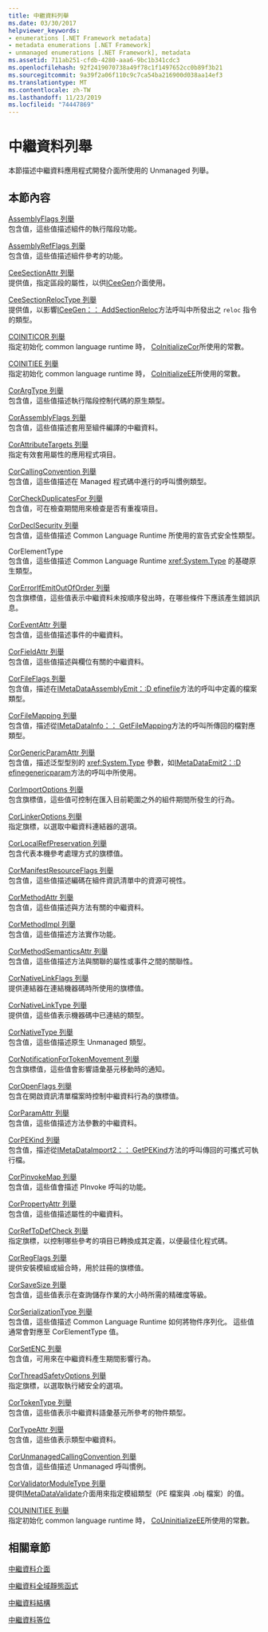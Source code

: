 ```yaml
---
title: 中繼資料列舉
ms.date: 03/30/2017
helpviewer_keywords:
- enumerations [.NET Framework metadata]
- metadata enumerations [.NET Framework]
- unmanaged enumerations [.NET Framework], metadata
ms.assetid: 711ab251-cfdb-4280-aaa6-9bc1b341cdc3
ms.openlocfilehash: 92f2419070738a49f78c1f1497652cc0b89f3b21
ms.sourcegitcommit: 9a39f2a06f110c9c7ca54ba216900d038aa14ef3
ms.translationtype: MT
ms.contentlocale: zh-TW
ms.lasthandoff: 11/23/2019
ms.locfileid: "74447869"
---
```

# <a name="metadata-enumerations"></a>中繼資料列舉
本節描述中繼資料應用程式開發介面所使用的 Unmanaged 列舉。  
  
## <a name="in-this-section"></a>本節內容  
 [AssemblyFlags 列舉](../../../../docs/framework/unmanaged-api/metadata/assemblyflags-enumeration.md)  
 包含值，這些值描述組件的執行階段功能。  
  
 [AssemblyRefFlags 列舉](../../../../docs/framework/unmanaged-api/metadata/assemblyrefflags-enumeration.md)  
 包含值，這些值描述組件參考的功能。  
  
 [CeeSectionAttr 列舉](../../../../docs/framework/unmanaged-api/metadata/ceesectionattr-enumeration.md)  
 提供值，指定區段的屬性，以供[ICeeGen](../../../../docs/framework/unmanaged-api/metadata/iceegen-interface.md)介面使用。  
  
 [CeeSectionRelocType 列舉](../../../../docs/framework/unmanaged-api/metadata/ceesectionreloctype-enumeration.md)  
 提供值，以影響[ICeeGen：： AddSectionReloc](../../../../docs/framework/unmanaged-api/metadata/iceegen-addsectionreloc-method.md)方法呼叫中所發出之 `reloc` 指令的類型。  
  
 [COINITICOR 列舉](../../../../docs/framework/unmanaged-api/metadata/coiniticor-enumeration.md)  
 指定初始化 common language runtime 時， [CoInitializeCor](../../../../docs/framework/unmanaged-api/hosting/coinitializecor-function.md)所使用的常數。  
  
 [COINITIEE 列舉](../../../../docs/framework/unmanaged-api/metadata/coinitiee-enumeration.md)  
 指定初始化 common language runtime 時， [CoInitializeEE](../../../../docs/framework/unmanaged-api/hosting/coinitializeee-function.md)所使用的常數。  
  
 [CorArgType 列舉](../../../../docs/framework/unmanaged-api/metadata/corargtype-enumeration.md)  
 包含值，這些值描述執行階段控制代碼的原生類型。  
  
 [CorAssemblyFlags 列舉](../../../../docs/framework/unmanaged-api/metadata/corassemblyflags-enumeration.md)  
 包含值，這些值描述套用至組件編譯的中繼資料。  
  
 [CorAttributeTargets 列舉](../../../../docs/framework/unmanaged-api/metadata/corattributetargets-enumeration.md)  
 指定有效套用屬性的應用程式項目。  
  
 [CorCallingConvention 列舉](../../../../docs/framework/unmanaged-api/metadata/corcallingconvention-enumeration.md)  
 包含值，這些值描述在 Managed 程式碼中進行的呼叫慣例類型。  
  
 [CorCheckDuplicatesFor 列舉](../../../../docs/framework/unmanaged-api/metadata/corcheckduplicatesfor-enumeration.md)  
 包含值，可在檢查期間用來檢查是否有重複項目。  
  
 [CorDeclSecurity 列舉](../../../../docs/framework/unmanaged-api/metadata/cordeclsecurity-enumeration.md)  
 包含值，這些值描述 Common Language Runtime 所使用的宣告式安全性類型。  
  
 CorElementType  
 包含值，這些值描述 Common Language Runtime <xref:System.Type> 的基礎原生類型。  
  
 [CorErrorIfEmitOutOfOrder 列舉](../../../../docs/framework/unmanaged-api/metadata/corerrorifemitoutoforder-enumeration.md)  
 包含旗標值，這些值表示中繼資料未按順序發出時，在哪些條件下應該產生錯誤訊息。  
  
 [CorEventAttr 列舉](../../../../docs/framework/unmanaged-api/metadata/coreventattr-enumeration.md)  
 包含值，這些值描述事件的中繼資料。  
  
 [CorFieldAttr 列舉](../../../../docs/framework/unmanaged-api/metadata/corfieldattr-enumeration.md)  
 包含值，這些值描述與欄位有關的中繼資料。  
  
 [CorFileFlags 列舉](../../../../docs/framework/unmanaged-api/metadata/corfileflags-enumeration.md)  
 包含值，描述在[IMetaDataAssemblyEmit：:D efinefile](../../../../docs/framework/unmanaged-api/metadata/imetadataassemblyemit-definefile-method.md)方法的呼叫中定義的檔案類型。  
  
 [CorFileMapping 列舉](../../../../docs/framework/unmanaged-api/metadata/corfilemapping-enumeration.md)  
 包含值，描述從[IMetaDataInfo：： GetFileMapping](../../../../docs/framework/unmanaged-api/metadata/imetadatainfo-getfilemapping-method.md)方法的呼叫所傳回的檔對應類型。  
  
 [CorGenericParamAttr 列舉](../../../../docs/framework/unmanaged-api/metadata/corgenericparamattr-enumeration.md)  
 包含值，描述泛型型別的 <xref:System.Type> 參數，如[IMetaDataEmit2：:D efinegenericparam](../../../../docs/framework/unmanaged-api/metadata/imetadataemit2-definegenericparam-method.md)方法的呼叫中所使用。  
  
 [CorImportOptions 列舉](../../../../docs/framework/unmanaged-api/metadata/corimportoptions-enumeration.md)  
 包含旗標值，這些值可控制在匯入目前範圍之外的組件期間所發生的行為。  
  
 [CorLinkerOptions 列舉](../../../../docs/framework/unmanaged-api/metadata/corlinkeroptions-enumeration.md)  
 指定旗標，以選取中繼資料連結器的選項。  
  
 [CorLocalRefPreservation 列舉](../../../../docs/framework/unmanaged-api/metadata/corlocalrefpreservation-enumeration.md)  
 包含代表本機參考處理方式的旗標值。  
  
 [CorManifestResourceFlags 列舉](../../../../docs/framework/unmanaged-api/metadata/cormanifestresourceflags-enumeration.md)  
 包含值，這些值描述編碼在組件資訊清單中的資源可視性。  
  
 [CorMethodAttr 列舉](../../../../docs/framework/unmanaged-api/metadata/cormethodattr-enumeration.md)  
 包含值，這些值描述與方法有關的中繼資料。  
  
 [CorMethodImpl 列舉](../../../../docs/framework/unmanaged-api/metadata/cormethodimpl-enumeration.md)  
 包含值，這些值描述方法實作功能。  
  
 [CorMethodSemanticsAttr 列舉](../../../../docs/framework/unmanaged-api/metadata/cormethodsemanticsattr-enumeration.md)  
 包含值，這些值描述方法與關聯的屬性或事件之間的關聯性。  
  
 [CorNativeLinkFlags 列舉](../../../../docs/framework/unmanaged-api/metadata/cornativelinkflags-enumeration.md)  
 提供連結器在連結機器碼時所使用的旗標值。  
  
 [CorNativeLinkType 列舉](../../../../docs/framework/unmanaged-api/metadata/cornativelinktype-enumeration.md)  
 提供值，這些值表示機器碼中已連結的類型。  
  
 [CorNativeType 列舉](../../../../docs/framework/unmanaged-api/metadata/cornativetype-enumeration.md)  
 包含值，這些值描述原生 Unmanaged 類型。  
  
 [CorNotificationForTokenMovement 列舉](../../../../docs/framework/unmanaged-api/metadata/cornotificationfortokenmovement-enumeration.md)  
 包含旗標值，這些值會影響語彙基元移動時的通知。  
  
 [CorOpenFlags 列舉](../../../../docs/framework/unmanaged-api/metadata/coropenflags-enumeration.md)  
 包含在開啟資訊清單檔案時控制中繼資料行為的旗標值。  
  
 [CorParamAttr 列舉](../../../../docs/framework/unmanaged-api/metadata/corparamattr-enumeration.md)  
 包含值，這些值描述方法參數的中繼資料。  
  
 [CorPEKind 列舉](../../../../docs/framework/unmanaged-api/metadata/corpekind-enumeration.md)  
 包含值，描述從[IMetaDataImport2：： GetPEKind](../../../../docs/framework/unmanaged-api/metadata/imetadataimport2-getpekind-method.md)方法的呼叫傳回的可攜式可執行檔。  
  
 [CorPinvokeMap 列舉](../../../../docs/framework/unmanaged-api/metadata/corpinvokemap-enumeration.md)  
 包含值，這些值會描述 PInvoke 呼叫的功能。  
  
 [CorPropertyAttr 列舉](../../../../docs/framework/unmanaged-api/metadata/corpropertyattr-enumeration.md)  
 包含值，這些值描述屬性的中繼資料。  
  
 [CorRefToDefCheck 列舉](../../../../docs/framework/unmanaged-api/metadata/correftodefcheck-enumeration.md)  
 指定旗標，以控制哪些參考的項目已轉換成其定義，以便最佳化程式碼。  
  
 [CorRegFlags 列舉](../../../../docs/framework/unmanaged-api/metadata/corregflags-enumeration.md)  
 提供安裝模組或組合時，用於註冊的旗標值。  
  
 [CorSaveSize 列舉](../../../../docs/framework/unmanaged-api/metadata/corsavesize-enumeration.md)  
 包含值，這些值表示在查詢儲存作業的大小時所需的精確度等級。  
  
 [CorSerializationType 列舉](../../../../docs/framework/unmanaged-api/metadata/corserializationtype-enumeration.md)  
 包含值，這些值描述 Common Language Runtime 如何將物件序列化。 這些值通常會對應至 CorElementType 值。  
  
 [CorSetENC 列舉](../../../../docs/framework/unmanaged-api/metadata/corsetenc-enumeration.md)  
 包含值，可用來在中繼資料產生期間影響行為。  
  
 [CorThreadSafetyOptions 列舉](../../../../docs/framework/unmanaged-api/metadata/corthreadsafetyoptions-enumeration.md)  
 指定旗標，以選取執行緒安全的選項。  
  
 [CorTokenType 列舉](../../../../docs/framework/unmanaged-api/metadata/cortokentype-enumeration.md)  
 包含值，這些值表示中繼資料語彙基元所參考的物件類型。  
  
 [CorTypeAttr 列舉](../../../../docs/framework/unmanaged-api/metadata/cortypeattr-enumeration.md)  
 包含值，這些值表示類型中繼資料。  
  
 [CorUnmanagedCallingConvention 列舉](../../../../docs/framework/unmanaged-api/metadata/corunmanagedcallingconvention-enumeration.md)  
 包含值，這些值描述 Unmanaged 呼叫慣例。  
  
 [CorValidatorModuleType 列舉](../../../../docs/framework/unmanaged-api/metadata/corvalidatormoduletype-enumeration.md)  
 提供[IMetaDataValidate](../../../../docs/framework/unmanaged-api/metadata/imetadatavalidate-interface.md)介面用來指定模組類型（PE 檔案與 .obj 檔案）的值。  
  
 [COUNINITIEE 列舉](../../../../docs/framework/unmanaged-api/metadata/couninitiee-enumeration.md)  
 指定初始化 common language runtime 時， [CoUninitializeEE](../../../../docs/framework/unmanaged-api/hosting/couninitializeee-function.md)所使用的常數。  
  
## <a name="related-sections"></a>相關章節  
 [中繼資料介面](../../../../docs/framework/unmanaged-api/metadata/metadata-interfaces.md)  
  
 [中繼資料全域靜態函式](../../../../docs/framework/unmanaged-api/metadata/metadata-global-static-functions.md)  
  
 [中繼資料結構](../../../../docs/framework/unmanaged-api/metadata/metadata-structures.md)  
  
 [中繼資料等位](../../../../docs/framework/unmanaged-api/metadata/metadata-unions.md)
